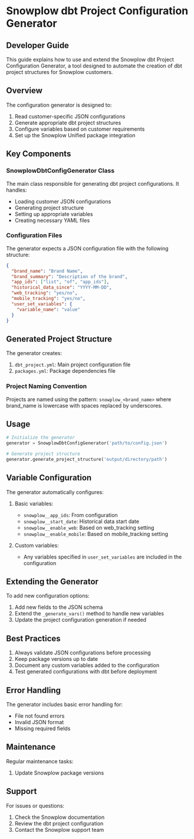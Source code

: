 # Snowplow dbt Project Configuration Generator
## Developer Guide

This guide explains how to use and extend the Snowplow dbt Project Configuration Generator, a tool designed to automate the creation of dbt project structures for Snowplow customers.

## Overview

The configuration generator is designed to:
1. Read customer-specific JSON configurations
2. Generate appropriate dbt project structures
3. Configure variables based on customer requirements
4. Set up the Snowplow Unified package integration

## Key Components

### SnowplowDbtConfigGenerator Class

The main class responsible for generating dbt project configurations. It handles:

- Loading customer JSON configurations
- Generating project structure
- Setting up appropriate variables
- Creating necessary YAML files

### Configuration Files

The generator expects a JSON configuration file with the following structure:

```json
{
  "brand_name": "Brand Name",
  "brand_summary": "Description of the brand",
  "app_ids": ["list", "of", "app_ids"],
  "historical_data_since": "YYYY-MM-DD",
  "web_tracking": "yes/no",
  "mobile_tracking": "yes/no",
  "user_set_variables": {
    "variable_name": "value"
  }
}
```

## Generated Project Structure

The generator creates:

1. `dbt_project.yml`: Main project configuration file
2. `packages.yml`: Package dependencies file

### Project Naming Convention

Projects are named using the pattern: `snowplow_<brand_name>` where brand_name is lowercase with spaces replaced by underscores.

## Usage

```python
# Initialize the generator
generator = SnowplowDbtConfigGenerator('path/to/config.json')

# Generate project structure
generator.generate_project_structure('output/directory/path')
```

## Variable Configuration

The generator automatically configures:

1. Basic variables:
   - `snowplow__app_ids`: From configuration
   - `snowplow__start_date`: Historical data start date
   - `snowplow__enable_web`: Based on web_tracking setting
   - `snowplow__enable_mobile`: Based on mobile_tracking setting

2. Custom variables:
   - Any variables specified in `user_set_variables` are included in the configuration

## Extending the Generator

To add new configuration options:

1. Add new fields to the JSON schema
2. Extend the `_generate_vars()` method to handle new variables
3. Update the project configuration generation if needed

## Best Practices

1. Always validate JSON configurations before processing
2. Keep package versions up to date
3. Document any custom variables added to the configuration
4. Test generated configurations with dbt before deployment

## Error Handling

The generator includes basic error handling for:
- File not found errors
- Invalid JSON format
- Missing required fields

## Maintenance

Regular maintenance tasks:
1. Update Snowplow package versions


## Support

For issues or questions:
1. Check the Snowplow documentation
2. Review the dbt project configuration
3. Contact the Snowplow support team

